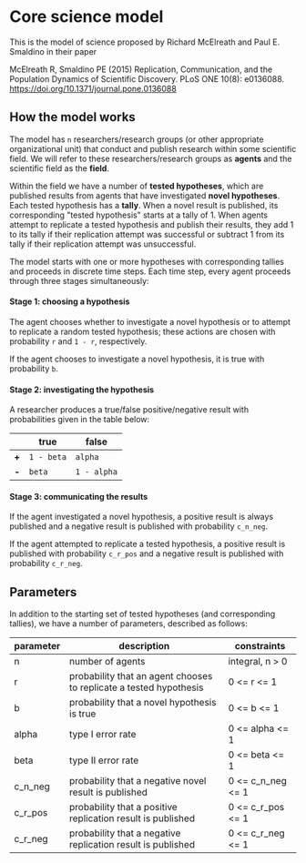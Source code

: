 # Core science model

This is the model of science proposed by Richard McElreath and Paul E.
Smaldino in their paper

McElreath R, Smaldino PE (2015) Replication, Communication, and the Population Dynamics of Scientific Discovery. PLoS ONE 10(8): e0136088. https://doi.org/10.1371/journal.pone.0136088

## How the model works

The model has `n` researchers/research groups (or other appropriate
organizational unit) that conduct and publish research within some
scientific field. We will refer to these researchers/research groups as
**agents** and the scientific field as the **field**.

Within the field we have a number of **tested hypotheses**, which are
published results from agents that have investigated **novel
hypotheses**. Each tested hypothesis has a **tally**. When a novel
result is published, its corresponding "tested hypothesis" starts at a
tally of 1. When agents attempt to replicate a tested hypothesis and
publish their results, they add 1 to its tally if their replication
attempt was successful or subtract 1 from its tally if their replication
attempt was unsuccessful.

The model starts with one or more hypotheses with corresponding tallies
and proceeds in discrete time steps. Each time step, every agent
proceeds through three stages simultaneously:

#### Stage 1: choosing a hypothesis

The agent chooses whether to investigate a novel hypothesis or to
attempt to replicate a random tested hypothesis; these actions are
chosen with probability `r` and `1 - r`, respectively.

If the agent chooses to investigate a novel hypothesis, it is true with
probability `b`.

#### Stage 2: investigating the hypothesis

A researcher produces a true/false positive/negative result with
probabilities given in the table below:

|| true | false|
| --- | --- | --- |
|**+** | `1 - beta` | `alpha`|
|**-** | `beta` | `1 - alpha`|

#### Stage 3: communicating the results

If the agent investigated a novel hypothesis, a positive result is
always published and a negative result is published with probability
`c_n_neg`.

If the agent attempted to replicate a tested hypothesis, a positive
result is published with probability `c_r_pos` and a negative result is
published with probability `c_r_neg`.

## Parameters

In addition to the starting set of tested hypotheses (and corresponding
tallies), we have a number of parameters, described as follows:

parameter | description | constraints
--------- | ----------- | -----------
n | number of agents | integral, n > 0
r | probability that an agent chooses to replicate a tested hypothesis | 0 <= r <= 1
b | probability that a novel hypothesis is true | 0 <= b <= 1
alpha | type I error rate | 0 <= alpha <= 1
beta | type II error rate | 0 <= beta <= 1
c_n_neg | probability that a negative novel result is published | 0 <= c_n_neg <= 1
c_r_pos | probability that a positive replication result is published | 0 <= c_r_pos <= 1
c_r_neg | probability that a negative replication result is published | 0 <= c_r_neg <= 1
